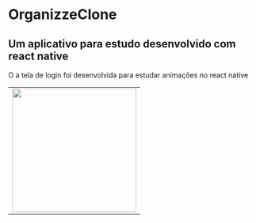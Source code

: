 # <h1>OrganizzeClone</h1>
<h2>Um aplicativo para estudo desenvolvido com react native</h2>

O a tela de login foi desenvolvida para estudar animações no react native

<table style="width:100%">
  <tr>
    <td><img src="https://user-images.githubusercontent.com/47863242/93618429-a3252380-f9ad-11ea-98c0-4b01139f7a09.gif" heigth="300" width="250"></td>
  </tr>
</table>
